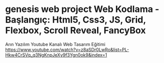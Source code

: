 # genesis web project Web Kodlama - Başlangıç: Html5, Css3, JS, Grid, Flexbox, Scroll Reveal, FancyBox 
Arın Yazılım Youtube Kanalı Web Tasarım Eğitimi
https://www.youtube.com/watch?v=z8aSDr0LwRo&list=PL-Hkw4CrSVq_q3NgKnpJeXy9f3Ygn0ok9&index=1